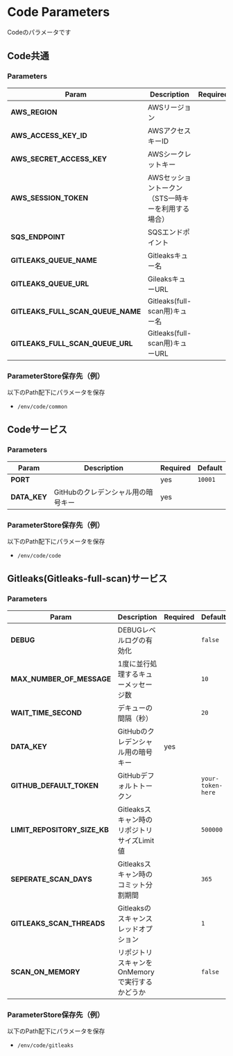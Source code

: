 # Code Parameters

Codeのパラメータです

## Code共通

### Parameters

| Param | Description | Required | Default |
| --- | --- | --- | --- |
| **AWS_REGION** | AWSリージョン | | `ap-northeast-1` |
| **AWS_ACCESS_KEY_ID** | AWSアクセスキーID | | |
| **AWS_SECRET_ACCESS_KEY** | AWSシークレットキー | | |
| **AWS_SESSION_TOKEN** | AWSセッショントークン（STS一時キーを利用する場合） | | |
| **SQS_ENDPOINT** | SQSエンドポイント | | `http://queue.middleware.svc.cluster.local:9324` |
| **GITLEAKS_QUEUE_NAME** | Gitleaksキュー名 | | `code-gitleaks` |
| **GITLEAKS_QUEUE_URL** | GileaksキューURL | | `http://queue.middleware.svc.cluster.local:9324/queue/code-gitleaks` |
| **GITLEAKS_FULL_SCAN_QUEUE_NAME** | Gitleaks(full-scan用)キュー名 | | `code-gitleaks-full-scan` |
| **GITLEAKS_FULL_SCAN_QUEUE_URL** | Gitleaks(full-scan用)キューURL | | `http://queue.middleware.svc.cluster.local:9324/queue/code-gitleaks-full-scan` |

### ParameterStore保存先（例）

以下のPath配下にパラメータを保存

- `/env/code/common`

## Codeサービス

### Parameters

| Param | Description | Required | Default |
| --- | --- | --- | --- |
| **PORT** | | yes | `10001` |
| **DATA_KEY** | GitHubのクレデンシャル用の暗号キー | yes | |

### ParameterStore保存先（例）

以下のPath配下にパラメータを保存

- `/env/code/code`

## Gitleaks(Gitleaks-full-scan)サービス

### Parameters

| Param | Description | Required | Default |
| --- | --- | --- | --- |
| **DEBUG** | DEBUGレベルログの有効化 | | `false` |
| **MAX_NUMBER_OF_MESSAGE** | 1度に並行処理するキューメッセージ数 | | `10` |
| **WAIT_TIME_SECOND** | デキューの間隔（秒） | | `20` |
| **DATA_KEY** | GitHubのクレデンシャル用の暗号キー | yes | |
| **GITHUB_DEFAULT_TOKEN** | GitHubデフォルトトークン | | `your-token-here`|
| **LIMIT_REPOSITORY_SIZE_KB** | Gitleaksスキャン時のリポジトリサイズLimit値 | | `500000` |
| **SEPERATE_SCAN_DAYS** | Gitleaksスキャン時のコミット分割期間 | | `365` |
| **GITLEAKS_SCAN_THREADS** | Gitleaksのスキャンスレッドオプション | | `1` |
| **SCAN_ON_MEMORY** | リポジトリスキャンをOnMemoryで実行するかどうか | | `false` |

### ParameterStore保存先（例）

以下のPath配下にパラメータを保存

- `/env/code/gitleaks`
